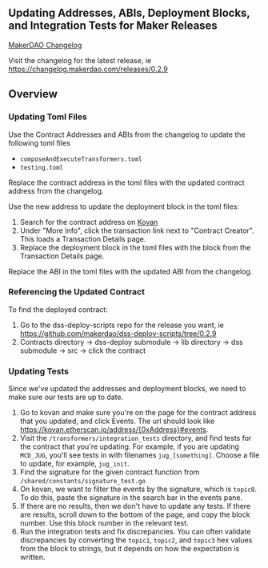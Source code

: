## Updating Addresses, ABIs, Deployment Blocks, and Integration Tests for Maker Releases
[MakerDAO Changelog](https://changelog.makerdao.com/)

Visit the changelog for the latest release, ie https://changelog.makerdao.com/releases/0.2.9

## Overview
### Updating Toml Files
Use the Contract Addresses and ABIs from the changelog to update the following toml files
* `composeAndExecuteTransformers.toml`
* `testing.toml`

Replace the contract address in the toml files with the updated contract address from the changelog.

Use the new address to update the deployment block in the toml files:
1. Search for the contract address on [Kovan](https://kovan.etherscan.io/)
2. Under "More Info", click the transaction link next to "Contract Creator". This loads a Transaction Details page.
3. Replace the deployment block in the toml files with the block from the Transaction Details page.

Replace the ABI in the toml files with the updated ABI from the changelog.

### Referencing the Updated Contract
To find the deployed contract:
1. Go to the dss-deploy-scripts repo for the release you want, ie https://github.com/makerdao/dss-deploy-scripts/tree/0.2.9
2. Contracts directory -> dss-deploy submodule -> lib directory -> dss submodule -> src -> click the contract

### Updating Tests
Since we've updated the addresses and deployment blocks, we need to make sure our tests are up to date.
1. Go to kovan and make sure you're on the page for the contract address that you updated, and click Events. The url should look like https://kovan.etherscan.io/address/{0xAddress}#events.
2. Visit the `/transformers/integration_tests` directory, and find tests for the contract that you're updating. For example, if you are updating `MCD_JUG`, you'll see tests in with filenames `jug_[something]`. Choose a file to update, for example, `jug_init`.
3. Find the signature for the given contract function from `/shared/constants/signature_test.go`
4. On kovan, we want to filter the events by the signature, which is `topic0`. To do this, paste the signature in the search bar in the events pane.
5. If there are no results, then we don't have to update any tests. If there are results, scroll down to the bottom of the page, and copy the block number. Use this block number in the relevant test.
6. Run the integration tests and fix discrepancies. You can often validate discrepancies by converting the `topic1`, `topic2`, and `topic3` hex values from the block to strings, but it depends on how the expectation is written.
